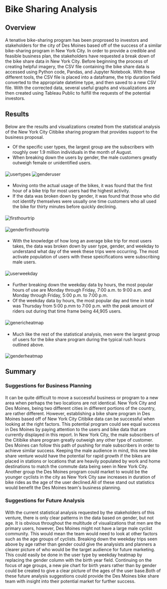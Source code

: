 # Bike Sharing Analysis

## Overview
####
A tenative bike-sharing program has been proprosed to investors and stakeholders for the city of Des Moines based off of the success of a similar bike-sharing program in New York City. In order to provide a credible and feasible business plan, the stakeholders have requested a break down of the bike share data in New York City. Before beginning the process of creating helpful imagery, the CSV file containing the bike share data is accessed using Python code, Pandas, and Jupyter Notebook. With these different tools, the CSV file is placed into a dataframe, the trip duration field converted to the appropriate datetime type, and then saved to a new CSV file. With the corrected data, several useful graphs and visualizations are then created using Tableau Public to fulfill the requests of the potential investors. 

## Results
####
Below are the results and visualizations created from the statistical analysis of the New York City Citibike sharing program that provides support to the business proposal. 
- Of the specific user types, the largest group are the subscribers with roughly over 1.9 million individuals in the month of August. 
- When breaking down the users by gender, the male customers greatly outweigh female or unidentified users.
####
![usertypes](https://github.com/victoriaguille/bikesharing/blob/main/images/usertypes.png) ![genderuser](https://github.com/victoriaguille/bikesharing/blob/main/images/genderuser.png)
####
- Moving onto the actual usage of the bikes, it was found that the first hour of a bike trip for most users had the highest activity.
- If the data was broken down by gender, it was found that those who did not identify themselves were usually one time customers who all used the bike for thirty minutes before quickly declining.
####
![firsthourtrip](https://github.com/victoriaguille/bikesharing/blob/main/images/firsthourtrip.png) 
####
![genderfirsthourtrip](https://github.com/victoriaguille/bikesharing/blob/main/images/genderfirsthourtrip.PNG)
####
- With the knowledge of how long an average bike trip for most users takes, the data was broken down by user type, gender, and weekday to understand what day of the week these trips were occurring. The most activate population of users with these speicifications were subscribing male users. 
####
![userweekday](https://github.com/victoriaguille/bikesharing/blob/main/images/userweekday.PNG)
####
- Further breaking down the weekday data by hours, the most popular hours of use are Monday through Friday, 7:00 a.m. to 9:00 a.m. and Monday through Friday, 5:00 p.m. to 7:00 p.m.
- Of the weekday data by hours, the most popular day and time in total was Thursday from 5:00 p.mm to 7:00 p.m. with the peak amount of riders out during that time frame being 44,905 users.
####
![genericheatmap](https://github.com/victoriaguille/bikesharing/blob/main/images/genericheatmap.PNG)
####
- Much like the rest of the statistical analysis, men were the largest group of users for the bike share program during the typical rush hours outlined above. 
####
![genderheatmap](https://github.com/victoriaguille/bikesharing/blob/main/images/genderheatmap.PNG)

## Summary
### Suggestions for Business Planning
####
It can be quite difficult to move a successful business or program to a new area when perhaps the two locations are not identical. New York City and Des Moines, being two different cities in different portions of the country, are rather different. However, establishing a bike share program in Des Moines based off of New York City Citibike data can be successful when looking at the right factors. This potential program could see equal success in Des Moines by paying attention to the users and bike data that are currently displayed in this report. In New York City, the male subscribers of the Citibike share program greatly outweigh any other type of customer. Des Moines can follow this path of pushing for male subscribers in order to achieve similar success. Keeping the male audience in mind, this new bike share venture would have the potential for rapid growth if the bikes are placed in stations or locations that are heavily populated by work and home destinations to match the commute data being seen in New York City. Another group the Des Moines program could market to would be the younger cyclists in the city as New York City saw increases in duration of bike rides as the age of the user declined.All of these stand out statistics would benefit the Des Moines team's business planning.

### Suggestions for Future Analysis
####
With the current statistical analysis requested by the stakeholders of this venture, there is only clear patterns in the data based on gender, but not age. It is obvious throughout the multitude of visualizations that men are the primary users, however, Des Moines might not have a large male cyclist community. This would mean the team would need to look at other factors such as the age groups of cyclists. Breaking down the weekday trips seen above by age rather than gender could give the analysists and planners a clearer picture of who would be the target audience for future marketing. This could easily be done in the user type by weekday heatmap by replacing the gender column with the birth year field. Continuing on the focus of age groups, a new pie chart for birth years rather than by gender could be created to give a clear picture of the ages of the user base.Both of these future analysis suggestions could provide the Des Moines bike share team with insight into their potential market for further success.

